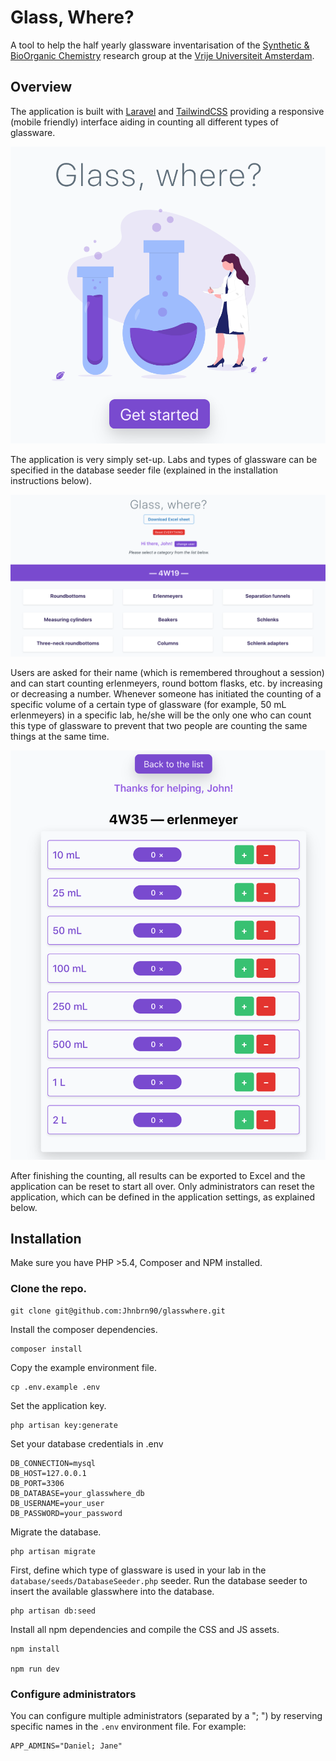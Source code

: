 # Glass, Where?
A tool to help the half yearly glassware inventarisation of the [Synthetic & BioOrganic Chemistry](https://syborch.com) research group at the [Vrije Universiteit Amsterdam](https://vu.nl).

## Overview
The application is built with [Laravel](https://laravel.com/) and [TailwindCSS](https://tailwindcss.com) providing a responsive (mobile friendly) interface aiding in counting all different types of glassware. 

![Homepage](https://raw.githubusercontent.com/jhnbrn90/glasswhere/master/images/Home.png)

The application is very simply set-up. Labs and types of glassware can be specified in the database seeder file (explained in the installation instructions below).

![Overview](https://raw.githubusercontent.com/jhnbrn90/glasswhere/master/images/Overview.png)

Users are asked for their name (which is remembered throughout a session) and can start counting erlenmeyers, round bottom flasks, etc. by increasing or decreasing a number. Whenever someone has initiated the counting of a specific volume of a certain type of glassware (for example, 50 mL erlenmeyers) in a specific lab, he/she will be the only one who can count this type of glassware to prevent that two people are counting the same things at the same time.

![Counting](https://raw.githubusercontent.com/jhnbrn90/glasswhere/master/images/Counting.png)

After finishing the counting, all results can be exported to Excel and the application can be reset to start all over.
Only administrators can reset the application, which can be defined in the application settings, as explained below.

## Installation
Make sure you have PHP >5.4, Composer and NPM installed.

### Clone the repo.

```
git clone git@github.com:Jhnbrn90/glasswhere.git
```

Install the composer dependencies.

```
composer install
```

Copy the example environment file.

```
cp .env.example .env
```

Set the application key.

```
php artisan key:generate
```

Set your database credentials in .env

```
DB_CONNECTION=mysql
DB_HOST=127.0.0.1
DB_PORT=3306
DB_DATABASE=your_glasswhere_db
DB_USERNAME=your_user
DB_PASSWORD=your_password
```

Migrate the database.

```
php artisan migrate
```

First, define which type of glassware is used in your lab in the `database/seeds/DatabaseSeeder.php` seeder.
Run the database seeder to insert the available glasswhere into the database. 

```
php artisan db:seed
```

Install all npm dependencies and compile the CSS and JS assets.

```
npm install

npm run dev
```

### Configure administrators
You can configure multiple administrators (separated by a "; ")  by reserving specific names in the `.env` environment file.
For example:

```
APP_ADMINS="Daniel; Jane"
```




